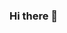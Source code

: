 ### Hi there 👋

<!--
**srojasm/srojasm** is a ✨ _special_ ✨ repository because its `README.md` (this file) appears on your GitHub profile.

Here are some ideas to get you started:

- ✨ I’m currently studing Computer Science and Mathematics at Boston College
- 📫 How to reach me: srojasm21@gmail.com
- 😄 Pronouns: she/her
-->
